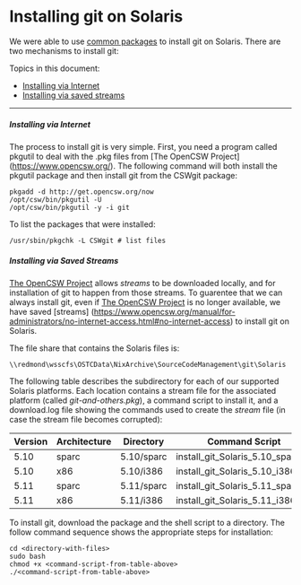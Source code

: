# Installing git on Solaris

We were able to use [common packages](https://www.opencsw.org/)
to install git on Solaris. There are two mechanisms to install git:

Topics in this document:

* [Installing via Internet](#installing-via-internet)
* [Installing via saved streams](#installing-via-saved-streams)

-----

##### Installing via Internet

The process to install git is very simple. First, you need a program
called pkgutil to deal with the .pkg files from [The OpenCSW Project]
(https://www.opencsw.org/). The following command will both install
the pkgutil package and then install git from the CSWgit package:

```
pkgadd -d http://get.opencsw.org/now
/opt/csw/bin/pkgutil -U
/opt/csw/bin/pkgutil -y -i git
```

To list the packages that were installed:

```
/usr/sbin/pkgchk -L CSWgit # list files
```


##### Installing via Saved Streams

[The OpenCSW Project](https://www.opencsw.org/) allows *streams* to
be downloaded locally, and for installation of git to happen from
those streams. To guarentee that we can always install git, even if
[The OpenCSW Project](https://www.opencsw.org/) is no longer available,
we have saved [streams]
(https://www.opencsw.org/manual/for-administrators/no-internet-access.html#no-internet-access)
to install git on Solaris.

The file share that contains the Solaris files is:

```
\\redmond\wsscfs\OSTCData\NixArchive\SourceCodeManagement\git\Solaris
```

The following table describes the subdirectory for each of our supported
Solaris platforms. Each location contains a stream file for the associated
platform (called *git-and-others.pkg*), a command script to install it, and
a download.log file showing the commands used to create the *stream* file
(in case the stream file becomes corrupted):

Version | Architecture | Directory | Command Script
------- | ------------ | --------- | --------------
5.10 | sparc | 5.10/sparc | install_git_Solaris_5.10_sparc.sh
5.10 | x86 | 5.10/i386 | install_git_Solaris_5.10_i386.sh
5.11 | sparc | 5.11/sparc | install_git_Solaris_5.11_sparc.sh
5.11 | x86 | 5.11/i386 | install_git_Solaris_5.11_i386.sh

To install git, download the package and the shell script to a directory.
The follow command sequence shows the appropriate steps for installation:

```
cd <directory-with-files>
sudo bash
chmod +x <command-script-from-table-above>
./<command-script-from-table-above>
```
